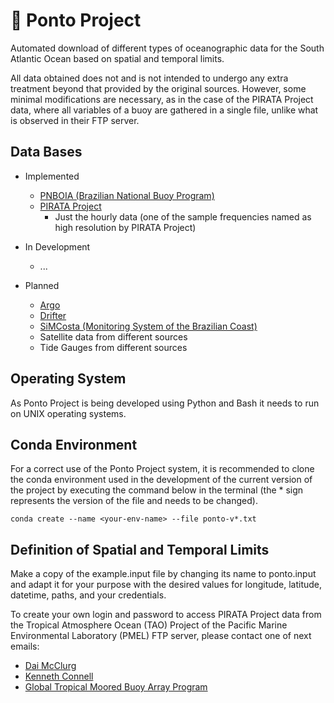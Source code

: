 # :trident: Ponto Project
Automated download of different types of oceanographic data for the South Atlantic Ocean based on spatial and temporal limits.

All data obtained does not and is not intended to undergo any extra treatment beyond that provided by the original sources. However, some minimal modifications are necessary, as in the case of the PIRATA Project data, where all variables of a buoy are gathered in a single file, unlike what is observed in their FTP server.

## Data Bases
- Implemented
    - [PNBOIA (Brazilian National Buoy Program)](https://www.marinha.mil.br/chm/dados-do-goos-brasil/pnboia)
    - [PIRATA Project](https://www.pmel.noaa.gov/gtmba/pmel-theme/atlantic-ocean-pirata)
        - Just the hourly data (one of the sample frequencies named as high resolution by PIRATA Project)
    
- In Development
    - ...

- Planned
    - [Argo](https://argo.ucsd.edu/)
    - [Drifter](https://www.aoml.noaa.gov/phod/gdp/)
    - [SiMCosta (Monitoring System of the Brazilian Coast)](https://simcosta.furg.br/home)
    - Satellite data from different sources
    - Tide Gauges from different sources

## Operating System
As Ponto Project is being developed using Python and Bash it needs to run on UNIX operating systems.

## Conda Environment
For a correct use of the Ponto Project system, it is recommended to clone the conda environment used in the development of the current version of the project by executing the command below in the terminal (the * sign represents the version of the file and needs to be changed).

`conda create --name <your-env-name> --file ponto-v*.txt`

## Definition of Spatial and Temporal Limits
Make a copy of the example.input file by changing its name to ponto.input and adapt it for your purpose with the desired values for longitude, latitude, datetime, paths, and your credentials.

To create your own login and password to access PIRATA Project data from the Tropical Atmosphere Ocean (TAO) Project of the Pacific Marine Environmental Laboratory (PMEL) FTP server, please contact one of next emails:

- [Dai McClurg](mailto:dai.c.mcclurg@noaa.gov)
- [Kenneth Connell](mailto:kenneth.connell@noaa.gov)
- [Global Tropical Moored Buoy Array Program](mailto:oar.pmel.taotech@noaa.gov)
